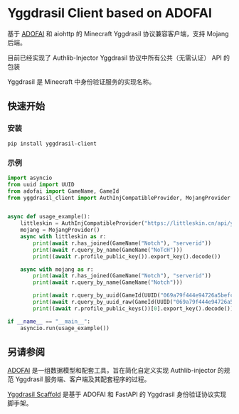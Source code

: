 # Yggdrasil Client based on ADOFAI

基于 [ADOFAI](https://github.com/silverteal/adofai) 和 aiohttp 的 Minecraft Yggdrasil 协议兼容客户端，支持
Mojang 后端。

目前已经实现了 Authlib-Injector Yggdrasil 协议中所有公共（无需认证） API 的包装

Yggdrasil 是 Minecraft 中身份验证服务的实现名称。

## 快速开始

### 安装

```shell
pip install yggdrasil-client
```

### 示例

```python
import asyncio
from uuid import UUID
from adofai import GameName, GameId
from yggdrasil_client import AuthInjCompatibleProvider, MojangProvider


async def usage_example():
    littleskin = AuthInjCompatibleProvider("https://littleskin.cn/api/yggdrasil")
    mojang = MojangProvider()
    async with littleskin as r:
        print(await r.has_joined(GameName("Notch"), "serverid"))
        print(await r.query_by_name(GameName("NoTcH")))
        print((await r.profile_public_key()).export_key().decode())

    async with mojang as r:
        print(await r.has_joined(GameName("Notch"), "serverid"))
        print(await r.query_by_name(GameName("Notch")))

        print(await r.query_by_uuid(GameId(UUID("069a79f444e94726a5befca90e38aaf5"))))
        print(await r.query_by_uuid_raw(GameId(UUID("069a79f444e94726a5befca90e38aaf5"))))
        print((await r.profile_public_keys())[0].export_key().decode())

if __name__ == "__main__":
    asyncio.run(usage_example())

```

## 另请参阅

[ADOFAI](https://github.com/silverteal/adofai) 是一组数据模型和配套工具，旨在简化自定义实现 Authlib-injector 的规范
Yggdrasil 服务端、客户端及其配套程序的过程。

[Yggdrasil Scaffold](https://github.com/silverteal/yggdrasil-scaffold) 是基于 ADOFAI 和 FastAPI 的 Yggdrasil
身份验证协议实现脚手架。